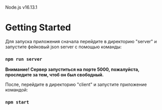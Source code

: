 Node.js v16.13.1

# Getting Started

Для запуска приложения сначала перейдите в директорию "server" и запустите фейковый json server  с помощью команды:

### `npm run server`
**Внимание! Сервер запуститься на порте 5000, пожалуйста, проследите за тем, чтоб он был свободный.**


После, перейдите в директорию "client" и запустите приложение командой:

### `npm start`
